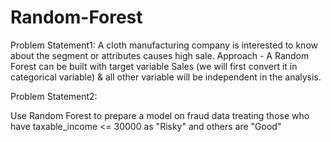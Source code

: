 # Random-Forest

Problem Statement1:
A cloth manufacturing company is interested to know about the segment or attributes causes high sale. 
Approach - A Random Forest can be built with target variable Sales (we will first convert it in categorical variable) & all other variable will be independent in the analysis.

Problem Statement2:

Use Random Forest to prepare a model on fraud data 
treating those who have taxable_income <= 30000 as "Risky" and others are "Good"
